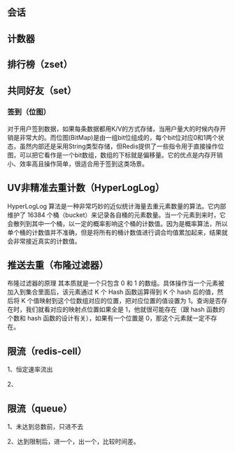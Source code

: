 ## 会话

## 计数器

## 排行榜（zset）

## 共同好友（set）

### 签到（位图）

对于用户签到数据，如果每条数据都用K/V的方式存储，当用户量大的时候内存开销是非常大的。而位图(BitMap)是由一组bit位组成的，每个bit位对应0和1两个状态，虽然内部还是采用String类型存储，但Redis提供了一些指令用于直接操作位图，可以把它看作是一个bit数组，数组的下标就是偏移量。它的优点是内存开销小、效率高且操作简单，很适合用于签到这类场景。



## UV非精准去重计数（HyperLogLog）

HyperLogLog 算法是一种非常巧妙的近似统计海量去重元素数量的算法。它内部维护了 16384 个桶（bucket）来记录各自桶的元素数量。当一个元素到来时，它会散列到其中一个桶，以一定的概率影响这个桶的计数值。因为是概率算法，所以单个桶的计数值并不准确，但是将所有的桶计数值进行调合均值累加起来，结果就会非常接近真实的计数值。

## 推送去重（布隆过滤器）

布隆过滤器的原理
其本质就是一个只包含 0 和 1 的数组。具体操作当一个元素被加入到集合里面后，该元素通过 K 个 Hash 函数运算得到 K 个 hash 后的值，然后将 K 个值映射到这个位数组对应的位置，把对应位置的值设置为 1。查询是否存在时，我们就看对应的映射点位置如果全是 1，他就很可能存在（跟 hash 函数的个数和 hash 函数的设计有关），如果有一个位置是 0，那这个元素就一定不存在。



## 限流（redis-cell）

1、恒定速率流出

2、

## 限流（queue）

1、未达到总数前，只进不去

2、达到限制后，进一个，出一个，比较时间差。

